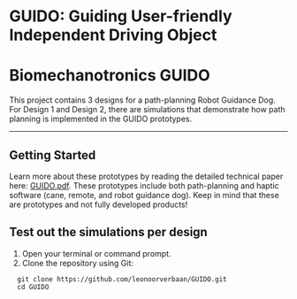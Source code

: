 
# GUIDO: Guiding User-friendly Independent Driving Object
# Biomechanotronics GUIDO

This project contains 3 designs for a path-planning Robot Guidance Dog. For Design 1 and Design 2, there are simulations that demonstrate how path planning is implemented in the GUIDO prototypes.

---

## Getting Started

Learn more about these prototypes by reading the detailed technical paper here: [GUIDO.pdf](https://github.com/leonoorverbaan/Written-technical-papers/blob/main/GUIDO.pdf). These prototypes include both path-planning and haptic software (cane, remote, and robot guidance dog). Keep in mind that these are prototypes and not fully developed products!


## Test out the simulations per design

1. Open your terminal or command prompt.
2. Clone the repository using Git:
```
  git clone https://github.com/leonoorverbaan/GUIDO.git
  cd GUIDO
```


